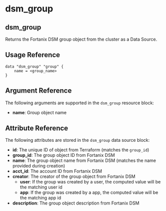 # dsm\_group

## dsm\_group

Returns the Fortanix DSM group object from the cluster as a Data Source.

## Usage Reference

```
data "dsm_group" "group" {
    name = <group_name>
}
```

## Argument Reference

The following arguments are supported in the `dsm_group` resource block:

* **name**: Group object name

## Attribute Reference

The following attributes are stored in the `dsm_group` data source block:

* **id**: The unique ID of object from Terraform (matches the `group_id`) 
* **group\_id**: The group object ID from Fortanix DSM
* **name**: The group object name from Fortanix DSM (matches the name provided during creation)
* **acct\_id**: The account ID from Fortanix DSM
* **creator**: The creator of the group object from Fortanix DSM
  * **user**: If the group was created by a user, the computed value will be the matching user id
  * **app**: If the group was created by a app, the computed value will be the matching app id
* **description**: The group object description from Fortanix DSM

